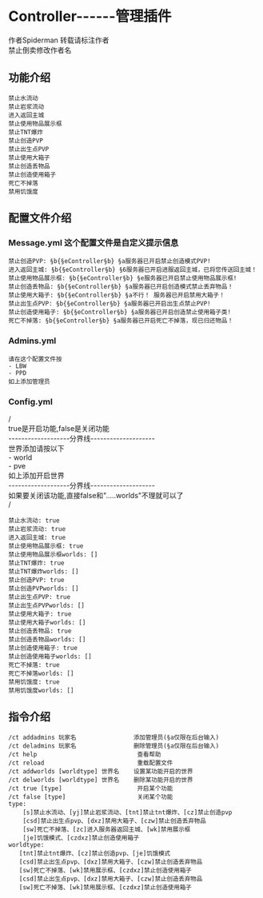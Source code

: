 # Controller------管理插件
作者Spiderman 转载请标注作者 
<br>禁止倒卖修改作者名

## 功能介绍

    禁止水流动
    禁止岩浆流动
    进入返回主城
    禁止使用物品展示框 
    禁止TNT爆炸
    禁止创造PVP
    禁止出生点PVP
    禁止使用大箱子
    禁止创造丢物品
    禁止创造使用箱子
    死亡不掉落
    禁用饥饿度
        
## 配置文件介绍 
    
    
### Message.yml  这个配置文件是自定义提示信息

    禁止创造PVP: §b{§eController§b} §a服务器已开启禁止创造模式PVP!
    进入返回主城: §b{§eController§b} §6服务器已开启进服返回主城，已将您传送回主城！
    禁止使用物品展示框: §b{§eController§b} §e服务器已开启禁止使用物品展示框!
    禁止创造丢物品: §b{§eController§b} §a服务器已开启创造模式禁止丢弃物品！
    禁止使用大箱子: §b{§eController§b} §a不行！ 服务器已开启禁用大箱子！
    禁止出生点PVP: §b{§eController§b} §a服务器已开启出生点禁止PVP!
    禁止创造使用箱子: §b{§eController§b} §a服务器已开启创造禁止使用箱子类!
    死亡不掉落: §b{§eController§b} §a服务器已开启死亡不掉落，现已归还物品！


### Admins.yml
    请在这个配置文件按
    - LBW
    - PPD
    如上添加管理员
    
### Config.yml

/
<br>true是开启功能,false是关闭功能
<br>-------------------分界线--------------------
<br>世界添加请按以下
<br>- world
<br>- pve
<br>如上添加开启世界
<br>-------------------分界线--------------------
<br>如果要关闭该功能,直接false和".....worlds"不理就可以了<br>/
    
    禁止水流动: true
    禁止岩浆流动: true
    进入返回主城: true
    禁止使用物品展示框: true
    禁止使用物品展示框worlds: [] 
    禁止TNT爆炸: true
    禁止TNT爆炸worlds: []
    禁止创造PVP: true
    禁止创造PVPworlds: []
    禁止出生点PVP: true
    禁止出生点PVPworlds: []
    禁止使用大箱子: true
    禁止使用大箱子worlds: []
    禁止创造丢物品: true
    禁止创造丢物品worlds: []
    禁止创造使用箱子: true
    禁止创造使用箱子worlds: []
    死亡不掉落: true
    死亡不掉落worlds: []
    禁用饥饿度: true
    禁用饥饿度worlds: []
    


## 指令介绍
    
    /ct addadmins 玩家名                添加管理员(§a仅限在后台输入)
    /ct deladmins 玩家名                删除管理员(§a仅限在后台输入)
    /ct help                            查看帮助
    /ct reload                          重载配置文件
    /ct addworlds [worldtype] 世界名    设置某功能开启的世界
    /ct delworlds [worldtype] 世界名    删除某功能开启的世界
    /ct true [type]                     开启某个功能
    /ct false [type]                    关闭某个功能
    type:
        [s]禁止水流动、[yj]禁止岩浆流动、[tnt]禁止tnt爆炸、[cz]禁止创造pvp
        [csd]禁止出生点pvp、[dxz]禁用大箱子、[czw]禁止创造丢弃物品
        [sw]死亡不掉落、[zc]进入服务器返回主城、[wk]禁用展示框
        [je]饥饿模式、[czdxz]禁止创造使用箱子
    worldtype:
       [tnt]禁止tnt爆炸、[cz]禁止创造pvp、[je]饥饿模式      
       [csd]禁止出生点pvp、[dxz]禁用大箱子、[czw]禁止创造丢弃物品       
       [sw]死亡不掉落、[wk]禁用展示框、[czdxz]禁止创造使用箱子       
       [csd]禁止出生点pvp、[dxz]禁用大箱子、[czw]禁止创造丢弃物品     
       [sw]死亡不掉落、[wk]禁用展示框、[czdxz]禁止创造使用箱子
